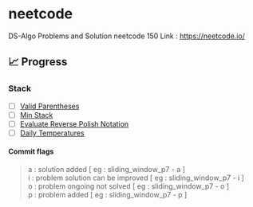 # neetcode

DS-Algo Problems and Solution neetcode 150
Link : https://neetcode.io/

## 📈 Progress

### Stack

- [ ] [Valid Parentheses](https://leetcode.com/problems/valid-parentheses/)
- [ ] [Min Stack](https://leetcode.com/problems/min-stack/)
- [ ] [Evaluate Reverse Polish Notation](https://leetcode.com/problems/evaluate-reverse-polish-notation/)
- [ ] [Daily Temperatures](https://leetcode.com/problems/daily-temperatures/)

#### Commit flags

> a : solution added [ eg : sliding_window_p7 - a ] <br/>
> i : problem solution can be improved [ eg : sliding_window_p7 - i ] <br/>
> o : problem ongoing not solved [ eg : sliding_window_p7 - o ] <br/>
> p : problem added [ eg : sliding_window_p7 - p ] <br/>

